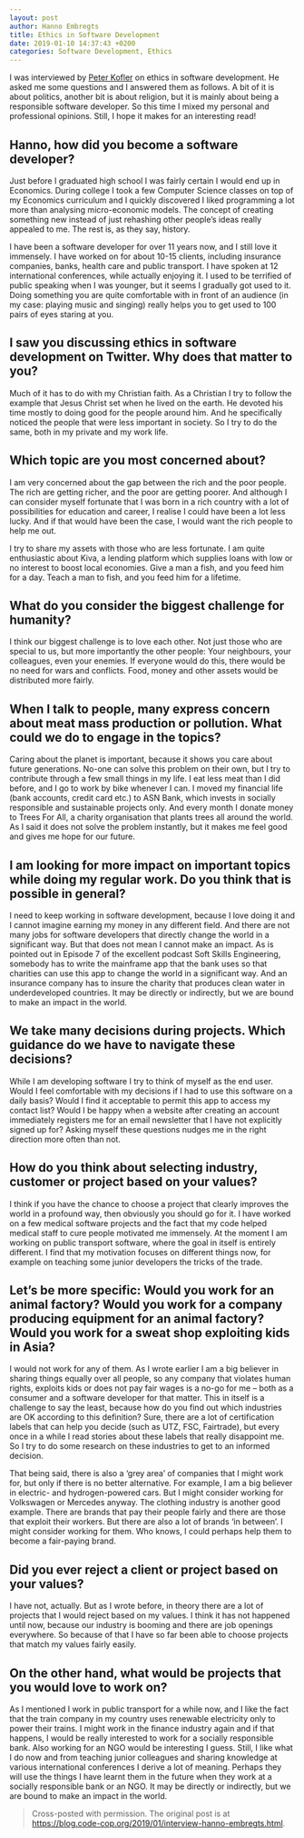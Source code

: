 ```yaml
---
layout: post
author: Hanno Embregts
title: Ethics in Software Development
date: 2019-01-10 14:37:43 +0200
categories: Software Development, Ethics
---
```


I was interviewed by [Peter Kofler](https://www.blogger.com/profile/09597605582212160361) on ethics in software development. He asked me some questions and I answered them as follows. A bit of it is about politics, another bit is about religion, but it is mainly about being a responsible software developer. So this time I mixed my personal and professional opinions. Still, I hope it makes for an interesting read!

## Hanno, how did you become a software developer?

Just before I graduated high school I was fairly certain I would end up in Economics. During college I took a few Computer Science classes on top of my Economics curriculum and I quickly discovered I liked programming a lot more than analysing micro-economic models. The concept of creating something new instead of just rehashing other people’s ideas really appealed to me. The rest is, as they say, history.

I have been a software developer for over 11 years now, and I still love it immensely. I have worked on for about 10-15 clients, including insurance companies, banks, health care and public transport. I have spoken at 12 international conferences, while actually enjoying it. I used to be terrified of public speaking when I was younger, but it seems I gradually got used to it. Doing something you are quite comfortable with in front of an audience (in my case: playing music and singing) really helps you to get used to 100 pairs of eyes staring at you.

## I saw you discussing ethics in software development on Twitter. Why does that matter to you?

Much of it has to do with my Christian faith. As a Christian I try to follow the example that Jesus Christ set when he lived on the earth. He devoted his time mostly to doing good for the people around him. And he specifically noticed the people that were less important in society. So I try to do the same, both in my private and my work life.

## Which topic are you most concerned about?

I am very concerned about the gap between the rich and the poor people. The rich are getting richer, and the poor are getting poorer. And although I can consider myself fortunate that I was born in a rich country with a lot of possibilities for education and career, I realise I could have been a lot less lucky. And if that would have been the case, I would want the rich people to help me out.

I try to share my assets with those who are less fortunate. I am quite enthusiastic about Kiva, a lending platform which supplies loans with low or no interest to boost local economies. Give a man a fish, and you feed him for a day. Teach a man to fish, and you feed him for a lifetime.

## What do you consider the biggest challenge for humanity?

I think our biggest challenge is to love each other. Not just those who are special to us, but more importantly the other people: Your neighbours, your colleagues, even your enemies. If everyone would do this, there would be no need for wars and conflicts. Food, money and other assets would be distributed more fairly.

## When I talk to people, many express concern about meat mass production or pollution. What could we do to engage in the topics?

Caring about the planet is important, because it shows you care about future generations. No-one can solve this problem on their own, but I try to contribute through a few small things in my life. I eat less meat than I did before, and I go to work by bike whenever I can. I moved my financial life (bank accounts, credit card etc.) to ASN Bank, which invests in socially responsible and sustainable projects only. And every month I donate money to Trees For All, a charity organisation that plants trees all around the world. As I said it does not solve the problem instantly, but it makes me feel good and gives me hope for our future.

## I am looking for more impact on important topics while doing my regular work. Do you think that is possible in general?

I need to keep working in software development, because I love doing it and I cannot imagine earning my money in any different field. And there are not many jobs for software developers that directly change the world in a significant way. But that does not mean I cannot make an impact. As is pointed out in Episode 7 of the excellent podcast Soft Skills Engineering, somebody has to write the mainframe app that the bank uses so that charities can use this app to change the world in a significant way. And an insurance company has to insure the charity that produces clean water in underdeveloped countries. It may be directly or indirectly, but we are bound to make an impact in the world.

## We take many decisions during projects. Which guidance do we have to navigate these decisions?

While I am developing software I try to think of myself as the end user. Would I feel comfortable with my decisions if I had to use this software on a daily basis? Would I find it acceptable to permit this app to access my contact list? Would I be happy when a website after creating an account immediately registers me for an email newsletter that I have not explicitly signed up for? Asking myself these questions nudges me in the right direction more often than not.

## How do you think about selecting industry, customer or project based on your values?

I think if you have the chance to choose a project that clearly improves the world in a profound way, then obviously you should go for it. I have worked on a few medical software projects and the fact that my code helped medical staff to cure people motivated me immensely. At the moment I am working on public transport software, where the goal in itself is entirely different. I find that my motivation focuses on different things now, for example on teaching some junior developers the tricks of the trade.

## Let’s be more specific: Would you work for an animal factory? Would you work for a company producing equipment for an animal factory? Would you work for a sweat shop exploiting kids in Asia?

I would not work for any of them. As I wrote earlier I am a big believer in sharing things equally over all people, so any company that violates human rights, exploits kids or does not pay fair wages is a no-go for me – both as a consumer and a software developer for that matter. This in itself is a challenge to say the least, because how do you find out which industries are OK according to this definition? Sure, there are a lot of certification labels that can help you decide (such as UTZ, FSC, Fairtrade), but every once in a while I read stories about these labels that really disappoint me. So I try to do some research on these industries to get to an informed decision.

That being said, there is also a ‘grey area’ of companies that I might work for, but only if there is no better alternative. For example, I am a big believer in electric- and hydrogen-powered cars. But I might consider working for Volkswagen or Mercedes anyway. The clothing industry is another good example. There are brands that pay their people fairly and there are those that exploit their workers. But there are also a lot of brands ‘in between’. I might consider working for them. Who knows, I could perhaps help them to become a fair-paying brand.

## Did you ever reject a client or project based on your values?

I have not, actually. But as I wrote before, in theory there are a lot of projects that I would reject based on my values. I think it has not happened until now, because our industry is booming and there are job openings everywhere. So because of that I have so far been able to choose projects that match my values fairly easily.

## On the other hand, what would be projects that you would love to work on?

As I mentioned I work in public transport for a while now, and I like the fact that the train company in my country uses renewable electricity only to power their trains. I might work in the finance industry again and if that happens, I would be really interested to work for a socially responsible bank. Also working for an NGO would be interesting I guess. Still, I like what I do now and from teaching junior colleagues and sharing knowledge at various international conferences I derive a lot of meaning. Perhaps they will use the things I have learnt them in the future when they work at a socially responsible bank or an NGO. It may be directly or indirectly, but we are bound to make an impact in the world.

> Cross-posted with permission. The original post is at <https://blog.code-cop.org/2019/01/interview-hanno-embregts.html>.